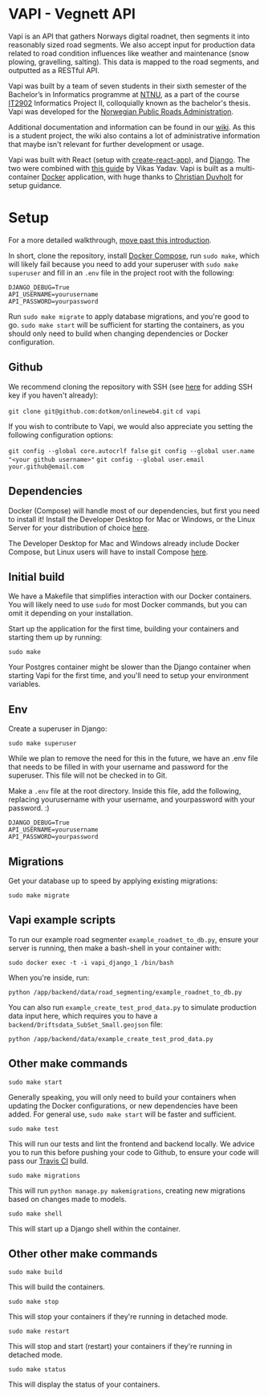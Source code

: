 # VAPI - Vegnett API

Vapi is an API that gathers Norways digital roadnet, then segments it into reasonably sized road segments. We also accept input for production data related to road condition influences like weather and maintenance (snow plowing, gravelling, salting). This data is mapped to the road segments, and outputted as a RESTful API.

Vapi was built by a team of seven students in their sixth semester of the Bachelor’s in Informatics programme at [NTNU](https://www.ntnu.edu/), as a part of the course [IT2902](https://www.ntnu.edu/studies/courses/IT2901) Informatics Project II, colloquially known as the bachelor's thesis. Vapi was developed for the [Norwegian Public Roads Administration](https://www.vegvesen.no/en/home).

Additional documentation and information can be found in our [wiki](https://github.com/it2901-24-2018/vapi/wiki). As this is a student project, the wiki also contains a lot of administrative information that maybe isn't relevant for further development or usage.

Vapi was built with React (setup with [create-react-app](https://github.com/facebook/create-react-app)), and [Django](https://www.djangoproject.com/). The two were combined with [this guide](http://v1k45.com/blog/modern-django-part-1-setting-up-django-and-react/) by Vikas Yadav. Vapi is built as a multi-container [Docker](https://www.docker.com/) application, with huge thanks to [Christian Duvholt](https://github.com/duvholt) for setup guidance.

# Setup

For a more detailed walkthrough, [move past this introduction](#github).

In short, clone the repository, install [Docker Compose](https://docs.docker.com/compose/install/), run `sudo make`, which will likely fail because you need to add your superuser with `sudo make superuser` and fill in an `.env` file in the project root with the following:

```
DJANGO_DEBUG=True
API_USERNAME=yourusername
API_PASSWORD=yourpassword
```

Run `sudo make migrate` to apply database migrations, and you're good to go. `sudo make start` will be sufficient for starting the containers, as you should only need to build when changing dependencies or Docker configuration.

## Github

We recommend cloning the repository with SSH (see [here](https://help.github.com/articles/connecting-to-github-with-ssh/) for adding SSH key if you haven't already):

`git clone git@github.com:dotkom/onlineweb4.git`
`cd vapi`

If you wish to contribute to Vapi, we would also appreciate you setting the following configuration options:

`git config --global core.autocrlf false`
`git config --global user.name "<your github username>"`
`git config --global user.email your.github@email.com`

## Dependencies

Docker (Compose) will handle most of our dependencies, but first you need to install it! Install the Developer Desktop for Mac or Windows, or the Linux Server for your distribution of choice [here](https://www.docker.com/community-edition).

The Developer Desktop for Mac and Windows already include Docker Compose, but Linux users will have to install Compose [here](https://docs.docker.com/compose/install/).

## Initial build
We have a Makefile that simplifies interaction with our Docker containers. You will likely need to use `sudo` for most Docker commands, but you can omit it depending on your installation.

Start up the application for the first time, building your containers and starting them up by running:

`sudo make`

Your Postgres container might be slower than the Django container when starting Vapi for the first time, and you'll need to setup your environment variables.

## Env

Create a superuser in Django:

`sudo make superuser`

While we plan to remove the need for this in the future, we have an .env file that needs to be filled in with your username and password for the superuser. This file will not be checked in to Git.

Make a `.env` file at the root directory. Inside this file, add the following, replacing yourusername with your username, and yourpassword with your password. :)

```
DJANGO_DEBUG=True
API_USERNAME=yourusername
API_PASSWORD=yourpassword
```

## Migrations

Get your database up to speed by applying existing migrations:

`sudo make migrate`

## Vapi example scripts

To run our example road segmenter `example_roadnet_to_db.py`, ensure your server is running, then make a bash-shell in your container with:

`sudo docker exec -t -i vapi_django_1 /bin/bash`

When you're inside, run:

`python /app/backend/data/road_segmenting/example_roadnet_to_db.py`

You can also run `example_create_test_prod_data.py` to simulate production data input here, which requires you to have a `backend/Driftsdata_SubSet_Small.geojson` file:

`python /app/backend/data/example_create_test_prod_data.py`

## Other make commands

`sudo make start`

Generally speaking, you will only need to build your containers when updating the Docker configurations, or new dependencies have been added. For general use, `sudo make start` will be faster and sufficient.

`sudo make test`

This will run our tests and lint the frontend and backend locally. We advice you to run this before pushing your code to Github, to ensure your code will pass our [Travis CI](https://travis-ci.org) build.

`sudo make migrations`

This will run `python manage.py makemigrations`, creating new migrations based on changes made to models.

`sudo make shell`

This will start up a Django shell within the container.

## Other other make commands

`sudo make build`

This will build the containers.

`sudo make stop`

This will stop your containers if they're running in detached mode.

`sudo make restart`

This will stop and start (restart) your containers if they're running in detached mode.

`sudo make status`

This will display the status of your containers.
